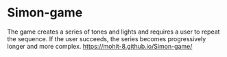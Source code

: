 # Simon-game
The game creates a series of tones and lights and requires a user to repeat the sequence. If the user succeeds, the series becomes progressively longer and more complex.
 https://mohit-8.github.io/Simon-game/
